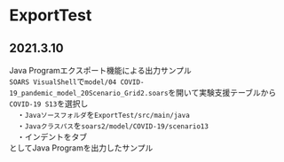 # ExportTest

## 2021.3.10
Java Programエクスポート機能による出力サンプル  
`SOARS VisualShell`で`model/04 COVID-19_pandemic_model_20Scenario_Grid2.soars`を開いて実験支援テーブルから`COVID-19 S13`を選択し  
　・`Javaソースフォルダ`を`ExportTest/src/main/java`  
　・`Javaクラスパス`を`soars2/model/COVID-19/scenario13`  
　・インデントをタブ  
としてJava Programを出力したサンプル  
